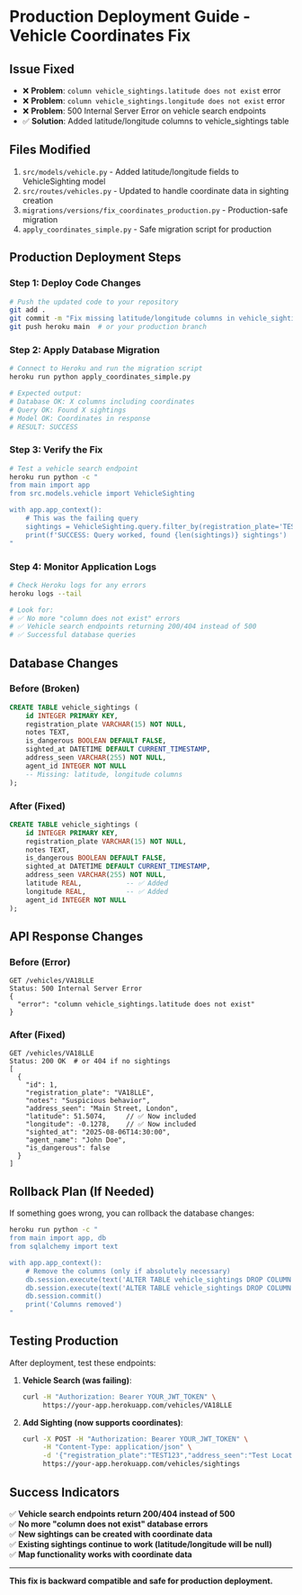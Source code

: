 # Production Deployment Guide - Vehicle Coordinates Fix

## Issue Fixed
- ❌ **Problem**: `column vehicle_sightings.latitude does not exist` error
- ❌ **Problem**: `column vehicle_sightings.longitude does not exist` error  
- ❌ **Problem**: 500 Internal Server Error on vehicle search endpoints
- ✅ **Solution**: Added latitude/longitude columns to vehicle_sightings table

## Files Modified
1. `src/models/vehicle.py` - Added latitude/longitude fields to VehicleSighting model
2. `src/routes/vehicles.py` - Updated to handle coordinate data in sighting creation
3. `migrations/versions/fix_coordinates_production.py` - Production-safe migration
4. `apply_coordinates_simple.py` - Safe migration script for production

## Production Deployment Steps

### Step 1: Deploy Code Changes
```bash
# Push the updated code to your repository
git add .
git commit -m "Fix missing latitude/longitude columns in vehicle_sightings table"
git push heroku main  # or your production branch
```

### Step 2: Apply Database Migration
```bash
# Connect to Heroku and run the migration script
heroku run python apply_coordinates_simple.py

# Expected output:
# Database OK: X columns including coordinates
# Query OK: Found X sightings  
# Model OK: Coordinates in response
# RESULT: SUCCESS
```

### Step 3: Verify the Fix
```bash
# Test a vehicle search endpoint
heroku run python -c "
from main import app
from src.models.vehicle import VehicleSighting

with app.app_context():
    # This was the failing query
    sightings = VehicleSighting.query.filter_by(registration_plate='TEST123').all()
    print(f'SUCCESS: Query worked, found {len(sightings)} sightings')
"
```

### Step 4: Monitor Application Logs
```bash
# Check Heroku logs for any errors
heroku logs --tail

# Look for:
# ✅ No more "column does not exist" errors
# ✅ Vehicle search endpoints returning 200/404 instead of 500
# ✅ Successful database queries
```

## Database Changes

### Before (Broken)
```sql
CREATE TABLE vehicle_sightings (
    id INTEGER PRIMARY KEY,
    registration_plate VARCHAR(15) NOT NULL,
    notes TEXT,
    is_dangerous BOOLEAN DEFAULT FALSE,
    sighted_at DATETIME DEFAULT CURRENT_TIMESTAMP,
    address_seen VARCHAR(255) NOT NULL,
    agent_id INTEGER NOT NULL
    -- Missing: latitude, longitude columns
);
```

### After (Fixed)
```sql
CREATE TABLE vehicle_sightings (
    id INTEGER PRIMARY KEY,
    registration_plate VARCHAR(15) NOT NULL,
    notes TEXT,
    is_dangerous BOOLEAN DEFAULT FALSE,
    sighted_at DATETIME DEFAULT CURRENT_TIMESTAMP,
    address_seen VARCHAR(255) NOT NULL,
    latitude REAL,           -- ✅ Added
    longitude REAL,          -- ✅ Added
    agent_id INTEGER NOT NULL
);
```

## API Response Changes

### Before (Error)
```
GET /vehicles/VA18LLE
Status: 500 Internal Server Error
{
  "error": "column vehicle_sightings.latitude does not exist"
}
```

### After (Fixed)
```
GET /vehicles/VA18LLE
Status: 200 OK  # or 404 if no sightings
[
  {
    "id": 1,
    "registration_plate": "VA18LLE", 
    "notes": "Suspicious behavior",
    "address_seen": "Main Street, London",
    "latitude": 51.5074,     // ✅ Now included
    "longitude": -0.1278,    // ✅ Now included
    "sighted_at": "2025-08-06T14:30:00",
    "agent_name": "John Doe",
    "is_dangerous": false
  }
]
```

## Rollback Plan (If Needed)

If something goes wrong, you can rollback the database changes:

```bash
heroku run python -c "
from main import app, db
from sqlalchemy import text

with app.app_context():
    # Remove the columns (only if absolutely necessary)
    db.session.execute(text('ALTER TABLE vehicle_sightings DROP COLUMN latitude'))
    db.session.execute(text('ALTER TABLE vehicle_sightings DROP COLUMN longitude'))
    db.session.commit()
    print('Columns removed')
"
```

## Testing Production

After deployment, test these endpoints:

1. **Vehicle Search (was failing)**:
   ```bash
   curl -H "Authorization: Bearer YOUR_JWT_TOKEN" \
        https://your-app.herokuapp.com/vehicles/VA18LLE
   ```

2. **Add Sighting (now supports coordinates)**:
   ```bash
   curl -X POST -H "Authorization: Bearer YOUR_JWT_TOKEN" \
        -H "Content-Type: application/json" \
        -d '{"registration_plate":"TEST123","address_seen":"Test Location","latitude":52.25,"longitude":-1.37,"notes":"Test","is_dangerous":false}' \
        https://your-app.herokuapp.com/vehicles/sightings
   ```

## Success Indicators

✅ **Vehicle search endpoints return 200/404 instead of 500**  
✅ **No more "column does not exist" database errors**  
✅ **New sightings can be created with coordinate data**  
✅ **Existing sightings continue to work (latitude/longitude will be null)**  
✅ **Map functionality works with coordinate data**  

---

**This fix is backward compatible and safe for production deployment.**